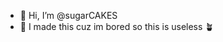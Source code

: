 - 👋 Hi, I’m @sugarCAKES
- 👀 I made this cuz im bored so this is useless 🪴 

<!---
sugarCAKES/sugarCAKES is a ✨ special ✨ repository because its `README.md` (this file) appears on your GitHub profile.
You can click the Preview link to take a look at your changes.
--->
